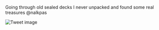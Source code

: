 Going through old sealed decks I never unpacked and found some real treasures @nalkpas


![Tweet image](/assets/crosspoast/GCC_ax7aAAADjEn.jpg)

